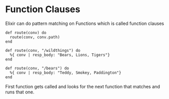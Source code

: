 # Function Clauses

Elixir can do pattern matching on Functions which is called function clauses

```
def route(conv) do
  route(conv, conv.path)
end

def route(conv, "/wildthings") do
  %{ conv | resp_body: "Bears, Lions, Tigers"}
end

def route(conv, "/bears") do
  %{ conv | resp_body: "Teddy, Smokey, Paddington"}
end
```

First function gets called and looks for the next function that matches and runs that one.

